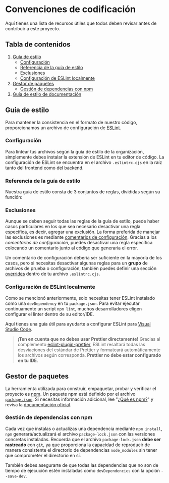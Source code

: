 # Convenciones de codificación

Aquí tienes una lista de recursos útiles que todos deben revisar antes de contribuir a este proyecto.

## Tabla de contenidos

1. [Guía de estilo](#guía-de-estilo)
    * [Configuración](#configuración)
    * [Referencia de la guía de estilo](#referencia-de-la-guía-de-estilo)
    * [Exclusiones](#exclusiones)
    * [Configuración de ESLint localmente](#configuración-de-eslint-localmente)
2. [Gestor de paquetes](#gestor-de-paquetes)
    * [Gestión de dependencias con npm](#gestión-de-dependencias-con-npm)
3. [Guía de estilo de documentación](#guía-de-estilo-de-documentación)


## Guía de estilo

Para mantener la consistencia en el formato de nuestro código, proporcionamos un archivo de configuración de [ESLint](https://eslint.org/).

### Configuración

Para lintear tus archivos según la guía de estilo de la organización, simplemente debes instalar la extensión de ESLint en tu editor de código. La configuración de ESLint se encuentra en el archivo `.eslintrc.cjs` en la raíz tanto del frontend como del backend.

### Referencia de la guía de estilo

Nuestra guía de estilo consta de 3 conjuntos de reglas, divididas según su función:

### Exclusiones

Aunque se deben seguir todas las reglas de la guía de estilo, puede haber casos particulares en los que sea necesario desactivar una regla específica, es decir, agregar una exclusión. La forma preferida de manejar las exclusiones es mediante [comentarios de configuración](https://eslint.org/docs/latest/user-guide/configuring/rules#using-configuration-comments-1).
Gracias a los *comentarios de configuración*, puedes desactivar una regla específica colocando un comentario junto al código que generaría el error.

Un comentario de configuración debería ser suficiente en la mayoría de los casos, pero si necesitas desactivar algunas reglas para un **grupo** de archivos de prueba o configuración, también puedes definir una sección [overrides](https://eslint.org/docs/latest/user-guide/configuring/configuration-files#how-do-overrides-work) dentro de tu archivo `.eslintrc.cjs`.

### Configuración de ESLint localmente
Como se mencionó anteriormente, solo necesitas tener ESLint instalado como una `devDependency` en tu `package.json`. Para evitar ejecutar continuamente un script `npm lint`, muchos desarrolladores eligen configurar el linter dentro de su editor/IDE.

Aquí tienes una guía útil para ayudarte a configurar ESLint para [Visual Studio Code](https://www.digitalocean.com/community/tutorials/linting-and-formatting-with-eslint-in-vs-code#step-3-installing-the-eslint-extension).


> **¡Ten en cuenta que no debes usar Prettier directamente!** Gracias al complemento [eslint-plugin-prettier](https://github.com/prettier/eslint-plugin-prettier), ESLint resaltará todas las desviaciones del estándar de Prettier y formateará automáticamente los archivos según corresponda. **Prettier no debe estar configurado en tu IDE**.


## Gestor de paquetes

La herramienta utilizada para construir, empaquetar, probar y verificar el proyecto es [npm](https://docs.npmjs.com/about-packages-and-modules#about-packages). Un paquete npm está definido por el archivo [`package.json`](https://docs.npmjs.com/creating-a-package-json-file). Si necesitas información adicional, lee "[¿Qué es npm?](https://nodejs.org/en/knowledge/getting-started/npm/what-is-npm/)" y revisa la [documentación oficial](https://docs.npmjs.com/getting-started).

### Gestión de dependencias con npm

Cada vez que instalas o actualizas una dependencia mediante `npm install`, `npm` generará/actualizará el archivo `package-lock.json` con las versiones concretas instaladas. Recuerda que el archivo `package-lock.json` **debe ser rastreado** con `git`, ya que proporciona la capacidad de reproducir de manera consistente el directorio de dependencias `node_modules` sin tener que comprometer el directorio en sí.

También debes asegurarte de que todas las dependencias que no son de tiempo de ejecución estén instaladas como `devDependencies` con la opción `--save-dev`.
